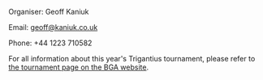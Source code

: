 Organiser: Geoff Kaniuk

Email: [geoff@kaniuk.co.uk](mailto:geoff@kaniuk.co.uk)

Phone: +44 1223 710582

For all information about this year's Trigantius tournament, please refer to [the tournament page on the BGA website](https://britgo.org/tournaments/2020/trigantius).
